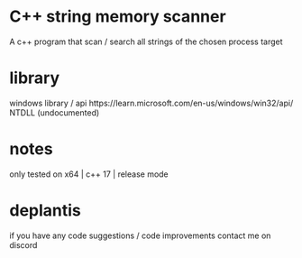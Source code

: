 # C++ string memory scanner
A c++ program that scan / search all strings of the chosen process target

# library
 <td>
    <p>windows library / api https://learn.microsoft.com/en-us/windows/win32/api/<br/>   
     NTDLL (undocumented)</p>
  </td>

# notes 
only tested on x64 | c++ 17 | release mode

# deplantis
if you have any code suggestions / code improvements contact me on discord
